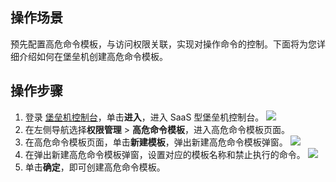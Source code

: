 ## 操作场景
预先配置高危命令模板，与访问权限关联，实现对操作命令的控制。下面将为您详细介绍如何在堡垒机创建高危命令模板。

## 操作步骤
1. 登录 [堡垒机控制台](https://console.cloud.tencent.com/dsgc/bh)，单击**进入**，进入 SaaS 型堡垒机控制台。
![](https://main.qcloudimg.com/raw/e3215ca72923359dac830a2251e8d535.png)
2. 在左侧导航选择**权限管理** > **高危命令模板**，进入高危命令模板页面。
3. 在高危命令模板页面，单击**新建模板**，弹出新建高危命令模板弹窗。
![](https://main.qcloudimg.com/raw/5cabac1a572da66ce4b40bb9dcc54b11.png)
4. 在弹出新建高危命令模板弹窗，设置对应的模板名称和禁止执行的命令。
![](https://main.qcloudimg.com/raw/e23f68fa2c1aa01e7d5745c86197681e.png)
5. 单击**确定**，即可创建高危命令模板。

